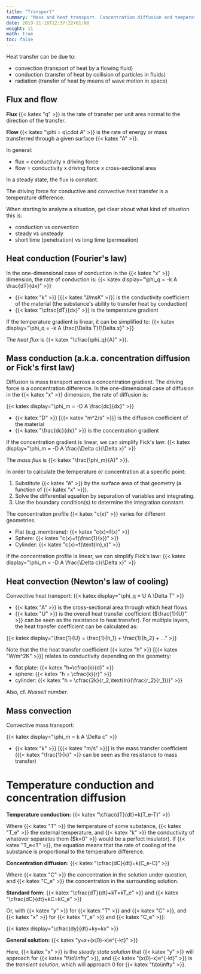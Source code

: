 ```yaml
---
title: "Transport"
summary: "Mass and heat transport. Concentration diffusion and temperature conduction."
date: 2019-11-16T12:37:22+01:00
weight: 11
math: true
toc: false
---
```


Heat transfer can be due to:

* convection (transport of heat by a flowing fluid)
* conduction (transfer of heat by collision of particles in fluids)
* radiation (transfer of heat by means of wave motion in space)

## Flux and flow

**Flux** {{< katex "q" >}} is the rate of transfer per unit area normal to the direction of the transfer.

**Flow** {{< katex "\phi = q\cdot A" >}} is the rate of energy or mass transferred through a given surface {{< katex "A" >}}.

In general:

* flux = conductivity x driving force
* flow = conductivity x driving force x cross-sectional area

In a steady state, the flux is constant.

The driving force for conductive and convective heat transfer is a temperature difference.

When starting to analyze a situation, get clear about what kind of situation this is:

* conduction vs convection
* steady vs unsteady
* short time (penetration) vs long time (permeation)

## Heat conduction (Fourier's law)

In the one-dimensional case of conduction in the {{< katex "x" >}} dimension, the rate of conduction is:
{{< katex display="\phi_q = -k A \frac{dT}{dx}" >}}

* {{< katex "k" >}} [{{< katex "J/msK" >}}] is the conductivity coefficient of the material (the substance's ability to transfer heat by conduction)
* {{< katex "\cfrac{dT}{dx}" >}} is the temperature gradient

If the temperature gradient is linear, it can be simplified to:
{{< katex display="\phi_q = -k A \frac{\Delta T}{\Delta x}" >}}

The _heat flux_ is {{< katex "\cfrac{\phi_q}{A}" >}}.

## Mass conduction (a.k.a. concentration diffusion or Fick's first law)

Diffusion is mass transport across a concentration gradient. The driving force is a concentration difference. In the one-dimensional case of diffusion in the {{< katex "x" >}} dimension, the rate of diffusion is:

{{< katex display="\phi_m = -D A \frac{dc}{dx}" >}}

* {{< katex "D" >}} [{{< katex "m^2/s" >}}] is the diffusion coefficient of the material
* {{< katex "\frac{dc}{dx}" >}} is the concentration gradient

If the concentration gradient is linear, we can simplify Fick's law:
{{< katex display="\phi_m = -D A \frac{\Delta c}{\Delta x}" >}}

The _mass flux_ is {{< katex "\frac{\phi_m}{A}" >}}.

In order to calculate the temperature or concentration at a specific point:

1. Substitute {{< katex "A" >}} by the surface area of that geometry (a function of {{< katex "x" >}}).
2. Solve the differential equation by separation of variables and integrating.
3. Use the boundary condition(s) to determine the integration constant.

The concentration profile {{< katex "c(x)" >}} varies for different geometries.

* Flat (e.g. membrane): {{< katex "c(x)=f(x)" >}}
* Sphere: {{< katex "c(x)=f(\frac{1}{x})" >}}
* Cylinder: {{< katex "c(x)=f(\text{ln}\,x)" >}}

If the concentration profile is linear, we can simplify Fick's law:
{{< katex display="\phi_m = -D A \frac{\Delta c}{\Delta x}" >}}

## Heat convection (Newton's law of cooling)

Convective heat transport:
{{< katex display="\phi_q = U A \Delta T" >}}

* {{< katex "A" >}} is the cross-sectional area through which heat flows
* {{< katex "U" >}} is the overall heat transfer coefficient ($\frac{1}{U}" >}} can be seen as the resistance to heat transfer). For multiple layers, the heat transfer coefficient can be calculated as:

{{< katex display="\frac{1}{U} = \frac{1}{h_1} + \frac{1}{h_2} + ..." >}}

Note that the the heat transfer coefficient {{< katex "h" >}} [{{< katex "W/m^2K" >}}] relates to conductivity depending on the geometry:

* flat plate: {{< katex "h=\cfrac{k}{d}" >}}
* sphere: {{< katex "h = \cfrac{k}{r}" >}}
* cylinder: {{< katex "h = \cfrac{2k}{r_2\,\text{ln}(\frac{r_2}{r_1})}" >}}

Also, cf. *Nusselt number*.

## Mass convection

Convective mass transport:

{{< katex display="\phi_m = k A \Delta c" >}}

* {{< katex "k" >}} [{{< katex "m/s" >}}] is the mass transfer coefficient ({{< katex "\frac{1}{k}" >}} can be seen as the resistance to mass transfer)

# Temperature conduction and concentration diffusion

**Temperature conduction:** {{< katex "\cfrac{dT}{dt}=k(T_e-T)" >}}

Where {{< katex "T" >}} the temperature of some substance, {{< katex "T_e" >}} the external temperature, and {{< katex "k" >}} the conductivity of whatever separates them ($k=0" >}} would be a perfect insulator). If {{< katex "T_e<T" >}}, the equation means that the rate of cooling of the substance is proportional to the temperature difference.

**Concentration diffusion:** {{< katex "\cfrac{dC}{dt}=k(C_e-C)" >}}

Where {{< katex "C" >}} the concentration in the solution under question, and {{< katex "C_e" >}} the concentration in the surrounding solution.

**Standard form:** {{< katex "\cfrac{dT}{dt}+kT=kT_e" >}} and {{< katex "\cfrac{dC}{dt}+kC=kC_e" >}}

Or, with {{< katex "y" >}} for {{< katex "T" >}} and {{< katex "C" >}}, and {{< katex "x" >}} for {{< katex "T_e" >}} and {{< katex "C_e" >}}:

{{< katex display="\cfrac{dy}{dt}+ky=kx" >}}

**General solution:** {{< katex "y=x+(x(0)-x)e^{-kt}" >}}

Here, {{< katex "x" >}} is the _steady state solution_ that {{< katex "y" >}} will approach for {{< katex "t\to\infty" >}}, and {{< katex "(x(0)-x)e^{-kt}" >}} is the _transient solution_, which will approach 0 for {{< katex "t\to\infty" >}}.
